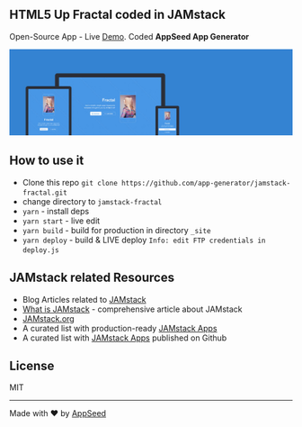 ## HTML5 Up Fractal coded in JAMstack
Open-Source App - Live [Demo](https://jamstack-fractal.appseed.us/). Coded **AppSeed App Generator**

![JamStack Fractal by @AppSeed](https://github.com/app-generator/jamstack-fractal/blob/master/screenshots/jamstack-fractal.jpg)

## How to use it
- Clone this repo `git clone https://github.com/app-generator/jamstack-fractal.git`
- change directory to `jamstack-fractal`
- `yarn` - install deps
- `yarn start` - live edit
- `yarn build` - build for production in directory `_site`
- `yarn deploy` - build & LIVE deploy `Info: edit FTP credentials in deploy.js `

## JAMstack related Resources
- Blog Articles related to [JAMstack](https://blog.appseed.us/tag/jamstack/)
- [What is JAMstack](https://blog.appseed.us/what-is-jamstack/) - comprehensive article about JAMstack
- [JAMstack.org](https://jamstack.org/)
- A curated list with production-ready [JAMstack Apps](https://appseed.us/apps/jamstack)
- A curated list with [JAMstack Apps](https://github.com/jamstack-apps/jamstack) published on Github

## License
MIT 

---
Made with ♥ by [AppSeed](https://appseed.us?ref=github)
